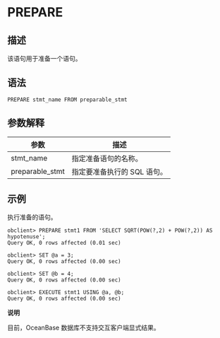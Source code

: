 PREPARE 
============================



描述 
-----------------------

该语句用于准备一个语句。

语法 
-----------------------

```unknow
PREPARE stmt_name FROM preparable_stmt
```



参数解释 
-------------------------



|       参数        |        描述        |
|-----------------|------------------|
| stmt_name       | 指定准备语句的名称。       |
| preparable_stmt | 指定要准备执行的 SQL 语句。 |



示例 
-----------------------

执行准备的语句。

```unknow
obclient> PREPARE stmt1 FROM 'SELECT SQRT(POW(?,2) + POW(?,2)) AS hypotenuse';
Query OK, 0 rows affected (0.01 sec)

obclient> SET @a = 3;
Query OK, 0 rows affected (0.00 sec)

obclient> SET @b = 4;
Query OK, 0 rows affected (0.00 sec)

obclient> EXECUTE stmt1 USING @a, @b;
Query OK, 0 rows affected (0.00 sec)
```


**说明**



目前，OceanBase 数据库不支持交互客户端显式结果。
